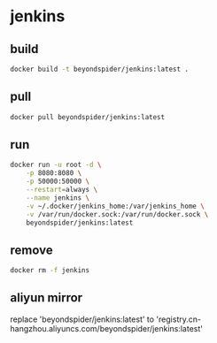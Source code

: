 # jenkins

## build
```bash
docker build -t beyondspider/jenkins:latest .
```

## pull
```bash
docker pull beyondspider/jenkins:latest
```

## run
```bash
docker run -u root -d \
    -p 8080:8080 \
    -p 50000:50000 \
    --restart=always \
    --name jenkins \
    -v ~/.docker/jenkins_home:/var/jenkins_home \
    -v /var/run/docker.sock:/var/run/docker.sock \
    beyondspider/jenkins:latest
```

## remove
```bash
docker rm -f jenkins
```

## aliyun mirror
replace 'beyondspider/jenkins:latest' to 'registry.cn-hangzhou.aliyuncs.com/beyondspider/jenkins:latest'
